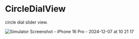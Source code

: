 # CircleDialView
circle dial slider view.





![Simulator Screenshot - iPhone 16 Pro - 2024-12-07 at 10 21 17](https://github.com/user-attachments/assets/38fb79dd-b88e-476e-965f-667304fd45b3)
